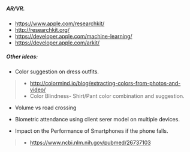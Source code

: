 ##### AR/VR. 
- https://www.apple.com/researchkit/
- http://researchkit.org/
- https://developer.apple.com/machine-learning/
- https://developer.apple.com/arkit/

##### Other ideas:

- Color suggestion on dress outfits. 
> - http://colormind.io/blog/extracting-colors-from-photos-and-video/
> - Color Blindness- Shirt/Pant color combination and suggestion.

- Volume vs road crossing

- Biometric attendance using client serer model on multiple devices.

- Impact on the Performance of Smartphones if the phone falls.
> - https://www.ncbi.nlm.nih.gov/pubmed/26737103
